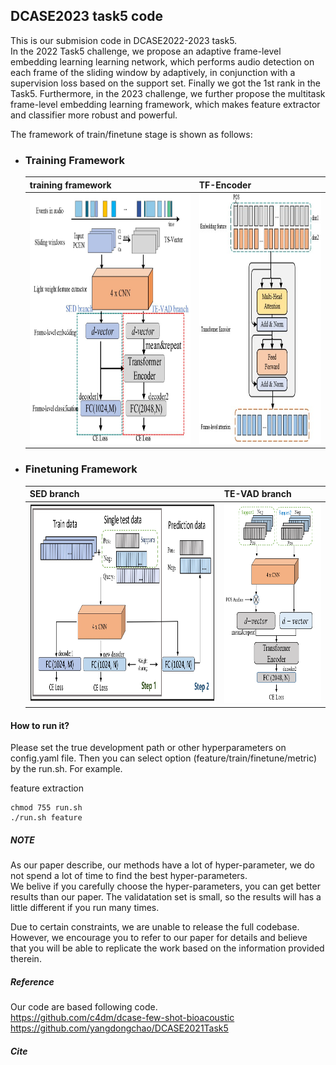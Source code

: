 <!--
 * @Descripttion: 
 * @version: 
 * @Author: gwyan
 * @Date: 2023-12-20 14:37:31
 * @LastEditors: gwyan
 * @LastEditTime: 2023-12-25 10:26:00
-->

## DCASE2023 task5 code
This is our submision code in DCASE2022-2023 task5. <br/>
In the 2022 Task5 challenge, we propose an adaptive frame-level embedding learning learning network, which performs audio detection on each frame of the sliding window by adaptively, in conjunction with a supervision loss based on the support set. Finally we got the 1st rank in the Task5. Furthermore, in the 2023 challenge, we further propose the multitask frame-level embedding learning framework, which makes feature extractor and classifier more robust and powerful.<br/>

The framework of train/finetune stage is shown as follows:
* ### Training Framework      
    |  training framework         |  TF-Encoder                          |
    |-------------------------------|------------------------------|
    | <img src="picture/train_stage.jpg" alt="network" title="training framework" style="width: 500px; height: 400px" />   | <img src="picture/TF-encoder.jpg" alt="network" title="finetune framework" style="width: 380px; height: 400px" /> |                         

* ### Finetuning Framework                               
    |  SED branch          |  TE-VAD branch                           |
    |-------------------------------|------------------------------|
    | <img src="picture/ft_classification_branch.jpg" alt="network" title="finetune framework" style="width: 540px; height: 320px" />   | <img src="picture/ft_tsvad_branch.jpg" alt="network" title="finetune framework" style="width: 260px; height: 320px" /> |


#### How to run it?
Please set the true development path or other hyperparameters on config.yaml file. Then you can select option (feature/train/finetune/metric) by the run.sh. For example. <br/>

feature extraction <br/>

    chmod 755 run.sh 
    ./run.sh feature


##### NOTE
As our paper describe, our methods have a lot of hyper-parameter, we do not spend a lot of time to find the best hyper-parameters.<br/> 
We belive if you carefully choose the hyper-parameters, you can get better results than our paper. The validatation set is small, so the results will has a little different if you run many times.

Due to certain constraints, we are unable to release the full codebase. However, we encourage you to refer to our paper for details and believe that you will be able to replicate the work based on the information provided therein.

##### Reference
Our code are based following code. <br/>
https://github.com/c4dm/dcase-few-shot-bioacoustic <br/>
https://github.com/yangdongchao/DCASE2021Task5

##### Cite



